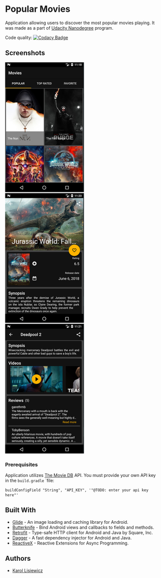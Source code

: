 # Popular Movies

Application allowing users to discover the most popular movies playing. It was made as a part of [Udacity Nanodegree](https://eu.udacity.com/course/android-developer-nanodegree-by-google--nd801) program.

Code quality: [![Codacy Badge](https://api.codacy.com/project/badge/Grade/55ff05d2d70f465b973c2c91de37ef27)](https://www.codacy.com/app/klisiewicz/popular-movies?utm_source=github.com&amp;utm_medium=referral&amp;utm_content=klisiewicz/popular-movies&amp;utm_campaign=Badge_Grade)

## Screenshots

![Movie list](/screenshots/movie-list.png "Movie list")
![Movie details](/screenshots/movie-detail-collapsed.png "Movie details")
![Movie details](/screenshots/movie-detail-expanded.png "Movie details")

### Prerequisites

Application utilizes [The Movie DB](https://www.themoviedb.org) API. You must provide your own API key in the `build.gradle` `file:

```
buildConfigField "String", "API_KEY", '"@TODO: enter your api key here"'
```

## Built With

* [Glide](https://github.com/bumptech/glide) - An image loading and caching library for Android.
* [Butterknife](https://github.com/JakeWharton/butterknife) - Bind Android views and callbacks to fields and methods.
* [Retrofit](https://github.com/square/retrofit) - Type-safe HTTP client for Android and Java by Square, Inc.
* [Dagger](https://github.com/google/dagger) - A fast dependency injector for Android and Java.
* [ReactiveX](https://github.com/ReactiveX) - Reactive Extensions for Async Programming.

## Authors

* [Karol Lisiewicz](https://www.linkedin.com/in/karol-lisiewicz/)
